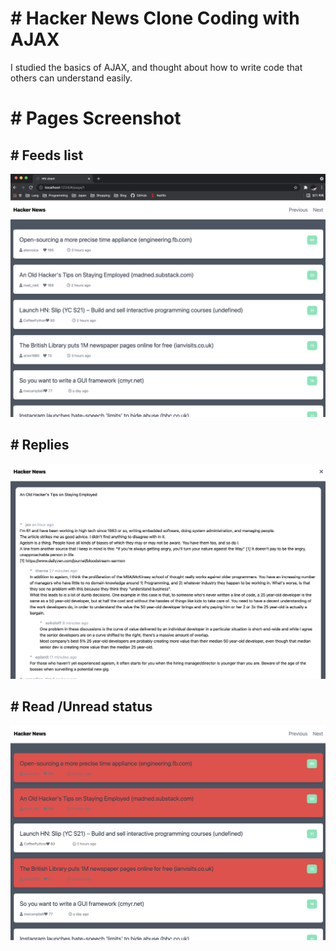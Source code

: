 # # Hacker News Clone Coding with AJAX

I studied the basics of AJAX, and thought about how to write code that others can understand easily.

# # Pages Screenshot

## # Feeds list

![image](images/1.png)

## # Replies

![image](images/3.png)

## # Read /Unread status

![image](images/4.png)

